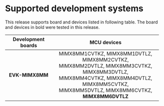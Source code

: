 # Supported development systems

This release supports board and devices listed in following table. The board and devices in bold were tested in this release.

|Development boards|MCU devices|
|:--:              |:--:       |
|**EVK-MIMX8MM**|MIMX8MM1CVTKZ, MIMX8MM1DVTLZ, MIMX8MM2CVTKZ,<br> MIMX8MM2DVTLZ, MIMX8MM3CVTKZ, MIMX8MM3DVTLZ,<br> MIMX8MM4CVTKZ, MIMX8MM4DVTLZ, MIMX8MM5CVTKZ,<br> MIMX8MM5DVTLZ, MIMX8MM6CVTKZ, **MIMX8MM6DVTLZ**<br>|
